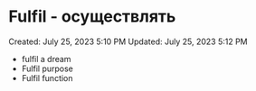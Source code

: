 # Fulfil - осуществлять

Created: July 25, 2023 5:10 PM
Updated: July 25, 2023 5:12 PM

- fulfil a dream
- Fulfil purpose
- Fulfil function